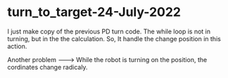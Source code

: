 # turn_to_target-24-July-2022

I just make copy of the previous PD turn code. The while loop is not in turning, but in the the calculation. So, It handle the change position in this action. 

Another problem --->  While the robot is turning on the position, the cordinates change radicaly.
